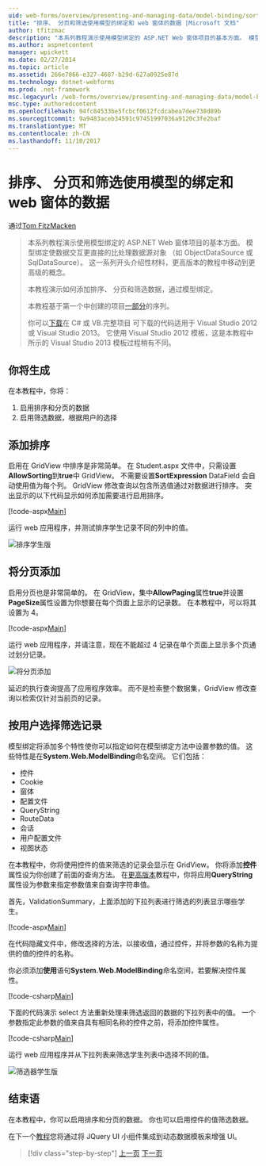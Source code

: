```yaml
---
uid: web-forms/overview/presenting-and-managing-data/model-binding/sorting-paging-and-filtering-data
title: "排序、 分页和筛选使用模型的绑定和 web 窗体的数据 |Microsoft 文档"
author: tfitzmac
description: "本系列教程演示使用模型绑定的 ASP.NET Web 窗体项目的基本方面。 模型绑定使数据交互详细直接-..."
ms.author: aspnetcontent
manager: wpickett
ms.date: 02/27/2014
ms.topic: article
ms.assetid: 266e7866-e327-4687-b29d-627a0925e87d
ms.technology: dotnet-webforms
ms.prod: .net-framework
msc.legacyurl: /web-forms/overview/presenting-and-managing-data/model-binding/sorting-paging-and-filtering-data
msc.type: authoredcontent
ms.openlocfilehash: 94fc84533be5fcbcf0612fcdcabea7dee738d89b
ms.sourcegitcommit: 9a9483aceb34591c97451997036a9120c3fe2baf
ms.translationtype: MT
ms.contentlocale: zh-CN
ms.lasthandoff: 11/10/2017
---
```

<a name="sorting-paging-and-filtering-data-with-model-binding-and-web-forms"></a>排序、 分页和筛选使用模型的绑定和 web 窗体的数据
====================
通过[Tom FitzMacken](https://github.com/tfitzmac)

> 本系列教程演示使用模型绑定的 ASP.NET Web 窗体项目的基本方面。 模型绑定使数据交互更直接的比处理数据源对象 （如 ObjectDataSource 或 SqlDataSource）。 这一系列开头介绍性材料，更高版本的教程中移动到更高级的概念。
> 
> 本教程演示如何添加排序、 分页和筛选数据，通过模型绑定。
> 
> 本教程基于第一个中创建的项目[一部分](retrieving-data.md)的序列。
> 
> 你可以[下载](https://go.microsoft.com/fwlink/?LinkId=286116)在 C# 或 VB.完整项目 可下载的代码适用于 Visual Studio 2012 或 Visual Studio 2013。 它使用 Visual Studio 2012 模板，这是本教程中所示的 Visual Studio 2013 模板过程稍有不同。


## <a name="what-youll-build"></a>你将生成

在本教程中，你将：

1. 启用排序和分页的数据
2. 启用筛选数据，根据用户的选择

## <a name="add-sorting"></a>添加排序

启用在 GridView 中排序是非常简单。 在 Student.aspx 文件中，只需设置**AllowSorting**到**true**中 GridView。 不需要设置**SortExpression** DataField 会自动使用值为每个列。 GridView 修改查询以包含所选值通过对数据进行排序。 突出显示的以下代码显示如何添加需要进行启用排序。

[!code-aspx[Main](sorting-paging-and-filtering-data/samples/sample1.aspx?highlight=5)]

运行 web 应用程序，并测试排序学生记录不同的列中的值。

![排序学生版](sorting-paging-and-filtering-data/_static/image2.png)

## <a name="add-paging"></a>将分页添加

启用分页也是非常简单的。 在 GridView，集中**AllowPaging**属性**true**并设置**PageSize**属性设置为你想要在每个页面上显示的记录数。 在本教程中，可以将其设置为 4。

[!code-aspx[Main](sorting-paging-and-filtering-data/samples/sample2.aspx?highlight=5)]

运行 web 应用程序，并请注意，现在不能超过 4 记录在单个页面上显示多个页通过划分记录。

![将分页添加](sorting-paging-and-filtering-data/_static/image4.png)

延迟的执行查询提高了应用程序效率。 而不是检索整个数据集，GridView 修改查询以检索仅针对当前页的记录。

## <a name="filter-records-by-user-selection"></a>按用户选择筛选记录

模型绑定将添加多个特性使你可以指定如何在模型绑定方法中设置参数的值。 这些特性是在**System.Web.ModelBinding**命名空间。 它们包括：

- 控件
- Cookie
- 窗体
- 配置文件
- QueryString
- RouteData
- 会话
- 用户配置文件
- 视图状态

在本教程中，你将使用控件的值来筛选的记录会显示在 GridView。 你将添加**控件**属性设为你创建了前面的查询方法。 在[更高版本](using-query-string-values-to-retrieve-data.md)教程中，你将应用**QueryString**属性设为参数来指定参数值来自查询字符串值。

首先，ValidationSummary，上面添加的下拉列表进行筛选的列表显示哪些学生。

[!code-aspx[Main](sorting-paging-and-filtering-data/samples/sample3.aspx?highlight=3-11)]

在代码隐藏文件中，修改选择的方法，以接收值，通过控件，并将参数的名称为提供的值的控件的名称。

你必须添加**使用**语句**System.Web.ModelBinding**命名空间，若要解决控件属性。

[!code-csharp[Main](sorting-paging-and-filtering-data/samples/sample4.cs)]

下面的代码演示 select 方法重新处理来筛选返回的数据的下拉列表中的值。 一个参数指定此参数的值来自具有相同名称的控件之前，将添加控件属性。

[!code-csharp[Main](sorting-paging-and-filtering-data/samples/sample5.cs)]

运行 web 应用程序并从下拉列表来筛选学生列表中选择不同的值。

![筛选器学生版](sorting-paging-and-filtering-data/_static/image6.png)

## <a name="conclusion"></a>结束语

在本教程中，你可以启用排序和分页的数据。 你也可以启用控件的值筛选数据。

在下一个[教程](integrating-jquery-ui.md)您将通过将 JQuery UI 小组件集成到动态数据模板来增强 UI。

>[!div class="step-by-step"]
[上一页](updating-deleting-and-creating-data.md)
[下一页](integrating-jquery-ui.md)
